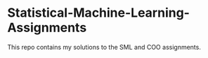 # Statistical-Machine-Learning-Assignments
This repo contains my solutions to the SML and COO assignments.
